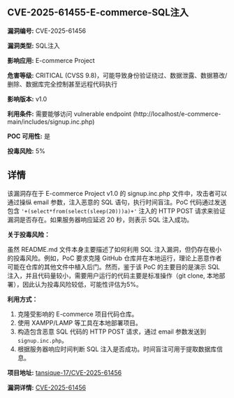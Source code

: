## CVE-2025-61455-E-commerce-SQL注入

**漏洞编号:** CVE-2025-61456

**漏洞类型:** SQL注入

**影响应用:** E-commerce Project

**危害等级:** CRITICAL (CVSS 9.8)，可能导致身份验证绕过、数据泄露、数据篡改/删除、数据库完全控制甚至远程代码执行

**影响版本:** v1.0

**利用条件:** 需要能够访问 vulnerable endpoint (http://localhost/e-commerce-main/includes/signup.inc.php)

**POC 可用性:** 是

**投毒风险:** 5%

## 详情

该漏洞存在于 E-commerce Project v1.0 的 signup.inc.php 文件中，攻击者可以通过操纵 email 参数，注入恶意的 SQL 语句，执行时间盲注。PoC 代码通过发送包含 `'+(select*from(select(sleep(20)))a)+'` 注入的 HTTP POST 请求来验证漏洞是否存在。如果服务器响应延迟 20 秒，则表示 SQL 注入成功。 

 **关于投毒风险：** 

 虽然 README.md 文件本身主要描述了如何利用 SQL 注入漏洞，但仍存在极小的投毒风险。例如，PoC 要求克隆 GitHub 仓库并在本地运行，理论上恶意作者可能在仓库的其他文件中植入后门。然而，鉴于该 PoC 的主要目的是演示 SQL 注入，并且代码量较小，需要用户运行的代码主要是标准操作（git clone, 本地部署），因此认为投毒风险较低，可能性评估为5%。

**利用方式：**
1.  克隆受影响的 E-commerce 项目代码仓库。
2.  使用 XAMPP/LAMP 等工具在本地部署项目。
3.  构造包含恶意 SQL 代码的 HTTP POST 请求，通过 email 参数发送到 `signup.inc.php`。
4.  根据服务器响应时间判断 SQL 注入是否成功。时间盲注可用于提取数据库信息。

**项目地址:** [tansique-17/CVE-2025-61456](https://github.com/tansique-17/CVE-2025-61456)

**漏洞详情:** [CVE-2025-61456](https://nvd.nist.gov/vuln/detail/CVE-2025-61456)